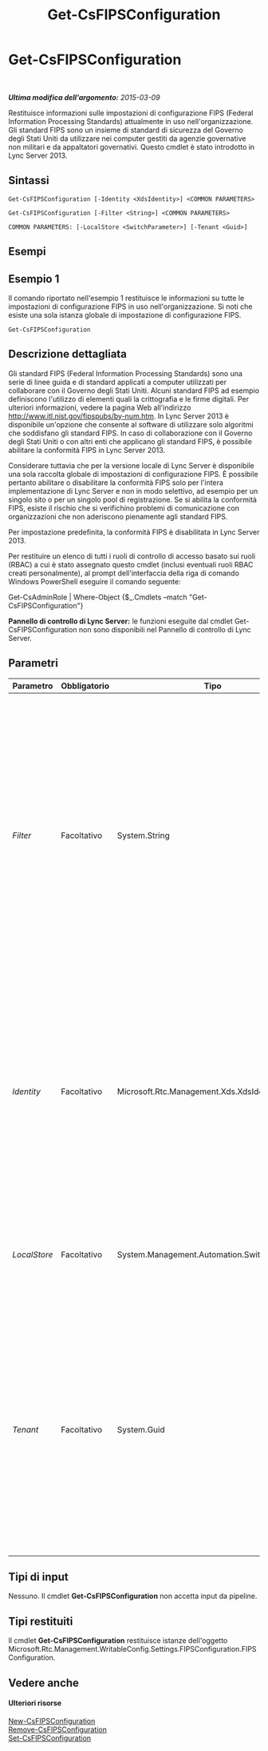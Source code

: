 ﻿---
title: Get-CsFIPSConfiguration
TOCTitle: Get-CsFIPSConfiguration
ms:assetid: 56d29011-187f-4034-a5ed-71625087bf36
ms:mtpsurl: https://technet.microsoft.com/it-it/library/JJ204904(v=OCS.15)
ms:contentKeyID: 49300584
ms.date: 08/24/2015
mtps_version: v=OCS.15
ms.translationtype: HT
---

# Get-CsFIPSConfiguration

 

_**Ultima modifica dell'argomento:** 2015-03-09_

Restituisce informazioni sulle impostazioni di configurazione FIPS (Federal Information Processing Standards) attualmente in uso nell'organizzazione. Gli standard FIPS sono un insieme di standard di sicurezza del Governo degli Stati Uniti da utilizzare nei computer gestiti da agenzie governative non militari e da appaltatori governativi. Questo cmdlet è stato introdotto in Lync Server 2013.

## Sintassi

    Get-CsFIPSConfiguration [-Identity <XdsIdentity>] <COMMON PARAMETERS>

    Get-CsFIPSConfiguration [-Filter <String>] <COMMON PARAMETERS>

    COMMON PARAMETERS: [-LocalStore <SwitchParameter>] [-Tenant <Guid>]

## Esempi

## Esempio 1

Il comando riportato nell'esempio 1 restituisce le informazioni su tutte le impostazioni di configurazione FIPS in uso nell'organizzazione. Si noti che esiste una sola istanza globale di impostazione di configurazione FIPS.

    Get-CsFIPSConfiguration

## Descrizione dettagliata

Gli standard FIPS (Federal Information Processing Standards) sono una serie di linee guida e di standard applicati a computer utilizzati per collaborare con il Governo degli Stati Uniti. Alcuni standard FIPS ad esempio definiscono l'utilizzo di elementi quali la crittografia e le firme digitali. Per ulteriori informazioni, vedere la pagina Web all'indirizzo <http://www.itl.nist.gov/fipspubs/by-num.htm>. In Lync Server 2013 è disponibile un'opzione che consente al software di utilizzare solo algoritmi che soddisfano gli standard FIPS. In caso di collaborazione con il Governo degli Stati Uniti o con altri enti che applicano gli standard FIPS, è possibile abilitare la conformità FIPS in Lync Server 2013.

Considerare tuttavia che per la versione locale di Lync Server è disponibile una sola raccolta globale di impostazioni di configurazione FIPS. È possibile pertanto abilitare o disabilitare la conformità FIPS solo per l'intera implementazione di Lync Server e non in modo selettivo, ad esempio per un singolo sito o per un singolo pool di registrazione. Se si abilita la conformità FIPS, esiste il rischio che si verifichino problemi di comunicazione con organizzazioni che non aderiscono pienamente agli standard FIPS.

Per impostazione predefinita, la conformità FIPS è disabilitata in Lync Server 2013.

Per restituire un elenco di tutti i ruoli di controllo di accesso basato sui ruoli (RBAC) a cui è stato assegnato questo cmdlet (inclusi eventuali ruoli RBAC creati personalmente), al prompt dell'interfaccia della riga di comando Windows PowerShell eseguire il comando seguente:

Get-CsAdminRole | Where-Object {$\_.Cmdlets –match "Get-CsFIPSConfiguration"}

**Pannello di controllo di Lync Server:** le funzioni eseguite dal cmdlet Get-CsFIPSConfiguration non sono disponibili nel Pannello di controllo di Lync Server.

## Parametri


<table>
<colgroup>
<col style="width: 25%" />
<col style="width: 25%" />
<col style="width: 25%" />
<col style="width: 25%" />
</colgroup>
<thead>
<tr class="header">
<th>Parametro</th>
<th>Obbligatorio</th>
<th>Tipo</th>
<th>Descrizione</th>
</tr>
</thead>
<tbody>
<tr class="odd">
<td><p><em>Filter</em></p></td>
<td><p>Facoltativo</p></td>
<td><p>System.String</p></td>
<td><p>Consente di utilizzare valori con caratteri jolly per fare riferimento a una raccolta di impostazioni di configurazione FIPS. Poiché è possibile disporre di una sola istanza globale di queste impostazioni, il parametro Filter non è necessario. Se lo si preferisce, è tuttavia possibile utilizzare la sintassi seguente per fare riferimento alle impostazioni globali:</p>
<p>-Filter &quot;g*&quot;</p>
<p>Questa sintassi recupera tutte le impostazioni di configurazione FIPS la cui identità inizia con la lettera &quot;g&quot;.</p></td>
</tr>
<tr class="even">
<td><p><em>Identity</em></p></td>
<td><p>Facoltativo</p></td>
<td><p>Microsoft.Rtc.Management.Xds.XdsIdentity</p></td>
<td><p>Identità univoca delle impostazioni di configurazione FIPS. Dal momento che è possibile disporre di una sola istanza globale di tali impostazioni, non è necessario specificare un'identità nella chiamata al cmdlet <strong>Get-CsFIPSConfiguration</strong>. Se lo si preferisce, è tuttavia possibile utilizzare la sintassi seguente per fare riferimento alle impostazioni globali:</p>
<p>-Identity global</p></td>
</tr>
<tr class="odd">
<td><p><em>LocalStore</em></p></td>
<td><p>Facoltativo</p></td>
<td><p>System.Management.Automation.SwitchParameter</p></td>
<td><p>Recupera i dati di configurazione FIPS dalla replica locale dell'archivio di gestione centrale anziché direttamente dall'archivio di gestione centrale.</p></td>
</tr>
<tr class="even">
<td><p><em>Tenant</em></p></td>
<td><p>Facoltativo</p></td>
<td><p>System.Guid</p></td>
<td><p>Identificatore univoco globale (GUID) dell'account tenant di Skype for Business online di cui devono essere recuperate le impostazioni di configurazione FIPS.</p>
<p>Ad esempio:</p>
<p>–Tenant &quot;38aad667-af54-4397-aaa7-e94c79ec2308&quot;</p>
<p>È possibile restituire l'ID di ogni tenant eseguendo questo comando:</p>
<p>Get-CsTenant | Select-Object DisplayName, TenantID</p></td>
</tr>
</tbody>
</table>


## Tipi di input

Nessuno. Il cmdlet **Get-CsFIPSConfiguration** non accetta input da pipeline.

## Tipi restituiti

Il cmdlet **Get-CsFIPSConfiguration** restituisce istanze dell'oggetto Microsoft.Rtc.Management.WritableConfig.Settings.FIPSConfiguration.FIPSConfiguration.

## Vedere anche

#### Ulteriori risorse

[New-CsFIPSConfiguration](new-csfipsconfiguration.md)  
[Remove-CsFIPSConfiguration](remove-csfipsconfiguration.md)  
[Set-CsFIPSConfiguration](set-csfipsconfiguration.md)

